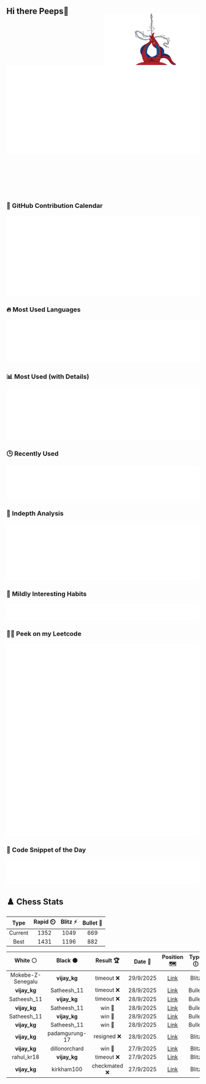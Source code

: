 ## Hi there Peeps👋

<p style="text-align: right; margin-top: -40px; position: relative; top: 15px;">
  <img src="./assets/spidertocat.png" width="250" height="250" alt="Spider-Ham swinging" align="right">
</p>

<div style="position: relative; width: 100%; height: auto;">
  <img src="./metrics.classic.svg" alt="Metrics" style="position: relative; top: -100px; left: 0; z-index: 1; display: block;">
</div>

### 📅 GitHub Contribution Calendar

![Half-year](./metrics.plugin.isocalendar.svg)

### 🔥 Most Used Languages
![Most Used](metrics.plugin.languages.svg)

### 📊 Most Used (with Details)
![Most Used Details](metrics.plugin.languages.details.svg)

### 🕒 Recently Used
![Recently Used](metrics.plugin.languages.recent.svg)

### 📌 Indepth Analysis
![Indepth](metrics.plugin.languages.indepth.svg)

### 🧠 Mildly Interesting Habits

![Habits Facts](./metrics.plugin.habits.facts.svg)

### 🧑‍💻 Peek on my Leetcode 

![LeetCode Stats](metrics.plugin.leetcode.svg)

### 📝 Code Snippet of the Day

![Code Snippet](./metrics.plugin.code.svg)

## ♟️ Chess Stats

<!--START_SECTION:chessStats-->
<!-- Automatically generated with https://github.com/Balastrong/chess-stats-action -->

| Type | Rapid ⏲️ | Blitz ⚡ | Bullet 🔫 |
|:---:|:---:|:---:|:---:|
| Current | 1352 | 1049 | 669 |
| Best | 1431 | 1196 | 882 |

| White ⚪ | Black ⚫ | Result 🏆 | Date 📅 | Position 🗺️ | Type 🕕 |
|:---:|:---:|:---:|:---:|:---:|:---:|
| Mokebe-Z-Senegalu | **vijay_kg** | timeout ❌ | 29/9/2025 | <a href="http://www.ee.unb.ca/cgi-bin/tervo/fen.pl?select=5R2/1Q3p2/4pk2/3p3p/3P2p1/3K4/7P/8 b - - 3 41">Link</a> | Blitz |
| **vijay_kg** | Satheesh_11 | timeout ❌ | 28/9/2025 | <a href="http://www.ee.unb.ca/cgi-bin/tervo/fen.pl?select=2k1r3/p6p/2p1N1p1/5n2/8/P6P/1PP3PK/4R3 w - - 2 30">Link</a> | Bullet |
| Satheesh_11 | **vijay_kg** | timeout ❌ | 28/9/2025 | <a href="http://www.ee.unb.ca/cgi-bin/tervo/fen.pl?select=5r2/pppn2bk/6p1/3q3r/8/3bQ3/PP3P1P/RNB1R1K1 b - - 3 22">Link</a> | Bullet |
| **vijay_kg** | Satheesh_11 | win 🥇 | 28/9/2025 | <a href="http://www.ee.unb.ca/cgi-bin/tervo/fen.pl?select=8/p7/8/8/1Pk3Q1/K7/P4R2/8 b - - 1 39">Link</a> | Bullet |
| Satheesh_11 | **vijay_kg** | win 🥇 | 28/9/2025 | <a href="http://www.ee.unb.ca/cgi-bin/tervo/fen.pl?select=r4rk1/pR3p1p/6p1/3p4/8/4PBbP/5q2/3R1K2 w - - 4 24">Link</a> | Bullet |
| **vijay_kg** | Satheesh_11 | win 🥇 | 28/9/2025 | <a href="http://www.ee.unb.ca/cgi-bin/tervo/fen.pl?select=3N1b2/pkpn2pp/1p2pn2/8/4PB2/2N5/PPP2PPP/R3K2R b KQ - 0 14">Link</a> | Bullet |
| **vijay_kg** | padamgurung-17 | resigned ❌ | 28/9/2025 | <a href="http://www.ee.unb.ca/cgi-bin/tervo/fen.pl?select=rnbqkbnr/pppp1ppp/8/4p3/4P3/8/PPPP1PPP/RNBQKBNR w KQkq e6 0 2">Link</a> | Blitz |
| **vijay_kg** | dillonorchard | win 🥇 | 27/9/2025 | <a href="http://www.ee.unb.ca/cgi-bin/tervo/fen.pl?select=8/3k1p1p/1R2pp2/3p4/8/7P/5PP1/1R4K1 b - - 0 42">Link</a> | Blitz |
| rahul_kr18 | **vijay_kg** | timeout ❌ | 27/9/2025 | <a href="http://www.ee.unb.ca/cgi-bin/tervo/fen.pl?select=1r5k/1b1Q2pq/5p1p/p7/3B4/6R1/PNr2PPP/3R2K1 b - - 8 36">Link</a> | Blitz |
| **vijay_kg** | kirkham100 | checkmated ❌ | 27/9/2025 | <a href="http://www.ee.unb.ca/cgi-bin/tervo/fen.pl?select=6k1/R4p1p/b5p1/8/2P5/1P4P1/r6P/1r2K2R w - - 1 27">Link</a> | Blitz |

<!--END_SECTION:chessStats-->
